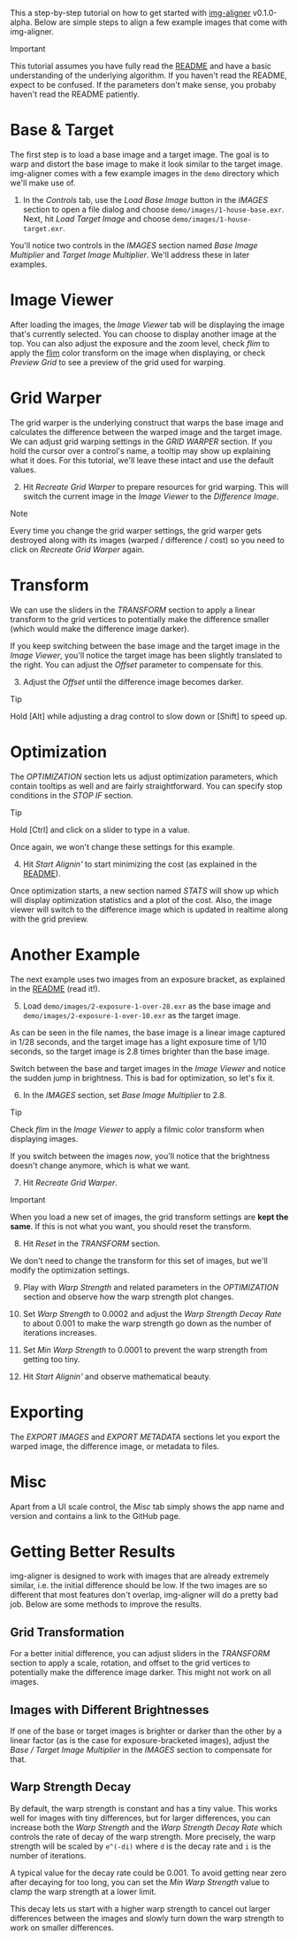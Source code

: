 This a step-by-step tutorial on how to get started with
[img-aligner](https://github.com/bean-mhm/img-aligner) v0.1.0-alpha. Below are
simple steps to align a few example images that come with img-aligner.

> [!IMPORTANT]
> This tutorial assumes you have fully read the [README](../../README.md) and
> have a basic understanding of the underlying algorithm. If you haven't read
> the README, expect to be confused. If the parameters don't make sense, you
> probaby haven't read the README patiently.

# Base & Target

The first step is to load a base image and a target image. The goal is to warp
and distort the base image to make it look similar to the target image.
img-aligner comes with a few example images in the `demo` directory which we'll
make use of.

1. In the _Controls_ tab, use the _Load Base Image_ button in the _IMAGES_
section to open a file dialog and choose `demo/images/1-house-base.exr`. Next,
hit _Load Target Image_ and choose `demo/images/1-house-target.exr`.

You'll notice two controls in the _IMAGES_ section named _Base Image Multiplier_
and _Target Image Multiplier_. We'll address these in later examples.

# Image Viewer

After loading the images, the _Image Viewer_ tab will be displaying the image
that's currently selected. You can choose to display another image at the top.
You can also adjust the exposure and the zoom level, check _flim_ to apply the
[flim](https://github.com/bean-mhm/flim) color transform on the image when
displaying, or check _Preview Grid_ to see a preview of the grid used for
warping.

# Grid Warper

The grid warper is the underlying construct that warps the base image and
calculates the difference between the warped image and the target image. We
can adjust grid warping settings in the _GRID WARPER_ section. If you hold the
cursor over a control's name, a tooltip may show up explaining what it does. For
this tutorial, we'll leave these intact and use the default values.

2. Hit _Recreate Grid Warper_ to prepare resources for grid warping. This will
switch the current image in the _Image Viewer_ to the _Difference Image_.

> [!NOTE]
> Every time you change the grid warper settings, the grid warper gets
> destroyed along with its images (warped / difference / cost) so you need to
> click on _Recreate Grid Warper_ again.

# Transform

We can use the sliders in the _TRANSFORM_ section to apply a linear transform to
the grid vertices to potentially make the difference smaller (which would make
the difference image darker).

If you keep switching between the base image and the target image in the
_Image Viewer_, you'll notice the target image has been slightly translated to
the right. You can adjust the _Offset_ parameter to compensate for this.

3. Adjust the _Offset_ until the difference image becomes darker.

> [!TIP]
> Hold \[Alt] while adjusting a drag control to slow down or \[Shift] to speed
> up.

# Optimization

The _OPTIMIZATION_ section lets us adjust optimization parameters, which contain
tooltips as well and are fairly straightforward. You can specify stop conditions
in the _STOP IF_ section.

> [!TIP]
> Hold \[Ctrl] and click on a slider to type in a value.

Once again, we won't change these settings for this
example.

4. Hit _Start Alignin'_ to start minimizing the cost (as explained in the
[README](../../README.md)).

Once optimization starts, a new section named _STATS_ will show up which will
display optimization statistics and a plot of the cost. Also, the image viewer
will switch to the difference image which is updated in realtime along with
the grid preview.

# Another Example

The next example uses two images from an exposure bracket, as explained in
the [README](../../README.md) (read it!).

5. Load `demo/images/2-exposure-1-over-28.exr` as the base image and
`demo/images/2-exposure-1-over-10.exr` as the target image.

As can be seen in the file names, the base image is a linear image captured in
1/28 seconds, and the target image has a light exposure time of 1/10 seconds,
so the target image is 2.8 times brighter than the base image.

Switch between the base and target images in the _Image Viewer_ and notice the
sudden jump in brightness. This is bad for optimization, so let's fix it.

6. In the _IMAGES_ section, set _Base Image Multiplier_ to 2.8.

> [!TIP]
> Check _flim_ in the _Image Viewer_ to apply a filmic color transform when
> displaying images.

If you switch between the images _now_, you'll notice that the brightness
doesn't change anymore, which is what we want.

7. Hit _Recreate Grid Warper_.

> [!IMPORTANT]
> When you load a new set of images, the grid transform settings are
> __kept the same__. If this is not what you want, you should reset the
> transform.

8. Hit _Reset_ in the _TRANSFORM_ section.

We don't need to change the transform for this set of images, but we'll modify
the optimization settings.

9. Play with _Warp Strength_ and related parameters in the _OPTIMIZATION_
section and observe how the warp strength plot changes.

10. Set _Warp Strength_ to 0.0002 and adjust the _Warp Strength Decay Rate_ to
about 0.001 to make the warp strength go down as the number of iterations
increases.

11. Set _Min Warp Strength_ to 0.0001 to prevent the warp strength from getting
too tiny.

12. Hit _Start Alignin'_ and observe mathematical beauty.

# Exporting

The _EXPORT IMAGES_ and _EXPORT METADATA_ sections let you export the warped
image, the difference image, or metadata to files.

# Misc

Apart from a UI scale control, the _Misc_ tab simply shows the app name and
version and contains a link to the GitHub page.

# Getting Better Results

img-aligner is designed to work with images that are already extremely similar,
i.e. the initial difference should be low. If the two images are so different
that most features don't overlap, img-aligner will do a pretty bad job. Below
are some methods to improve the results.

## Grid Transformation

For a better initial difference, you can adjust sliders in the _TRANSFORM_
section to apply a scale, rotation, and offset to the grid vertices to
potentially make the difference image darker. This might not work on all images.

## Images with Different Brightnesses

If one of the base or target images is brighter or darker than the other by a
linear factor (as is the case for exposure-bracketed images), adjust the
_Base / Target Image Multiplier_ in the _IMAGES_ section to compensate for that.

## Warp Strength Decay

By default, the warp strength is constant and has a tiny value. This works well
for images with tiny differences, but for larger differences, you can increase
both the _Warp Strength_ and the _Warp Strength Decay Rate_ which controls the
rate of decay of the warp strength. More precisely, the warp strength will be
scaled by `e^(-di)` where `d` is the decay rate and `i` is the number of
iterations.

A typical value for the decay rate could be 0.001. To avoid getting near zero
after decaying for too long, you can set the _Min Warp Strength_ value to clamp
the warp strength at a lower limit.

This decay lets us start with a higher warp strength to cancel out larger
differences between the images and slowly turn down the warp strength to work on
smaller differences.
